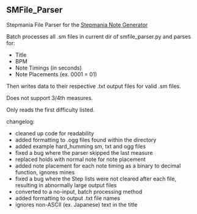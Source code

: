 ## SMFile_Parser
Stepmania File Parser for the [Stepmania Note Generator](https://github.com/cpuguy96/stepmania-note-generator)

Batch processes all .sm files in current dir of smfile_parser.py and parses for:
- Title
- BPM
- Note Timings (in seconds)
- Note Placements (ex. 0001 = 01)

Then writes data to their respective .txt output files for valid .sm files.

Does not support 3/4th measures.

Only reads the first difficulty listed.

changelog:
- cleaned up code for readability
- added formatting to .ogg files found within the directory
- added example hard_humming sm, txt and ogg files
- fixed a bug where the parser skipped the last measure
- replaced holds with normal note for note placement
- added note placement for each note timing as a binary to decimal function, ignores mines
- fixed a bug where the Step lists were not cleared after each file, resulting in abnormally large output files
- converted to a no-input, batch processing method
- added formatting to output .txt file names
- ignores non-ASCII (ex. Japanese) text in the title
